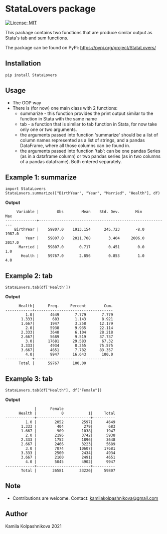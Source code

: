 # StataLovers package

[![License: MIT](https://img.shields.io/badge/License-MIT-yellow.svg)](https://opensource.org/licenses/MIT)

This package contains two functions that are produce similar output as Stata's tab and sum functions.

The package can be found on PyPi: https://pypi.org/project/StataLovers/

## Installation

```
pip install StataLovers
```

## Usage

- The OOP way
- There is (for now) one main class with 2 functions:
  - summarize - this function provides the print output similar to the function
    in Stata with the same name
  - tab - a function that is similar to tab function in Stata, for now take only
    one or two arguments.
  - the arguments passed into function 'summarize' should be a list of column
    names represented as a list of strings, and a pandas DataFrame, where all
    those columns can be found in.
  - the arguments passed into function 'tab': can be one pandas Series (as in a
    dataframe column) or two pandas series (as in two columns of a pandas
    dataframe). Both entered separately.

## Example 1: summarize

```
import StataLovers
StataLovers.summarize(["BirthYear", "Year", "Married", "Health"], df)
```
**Output**

```
     Variable |        Obs        Mean    Std. Dev.       Min        Max
--------------+----------------------------------------------------------
    BirthYear |    59807.0    1913.154      245.723       -8.0     1987.0
         Year |    59807.0    2011.708        3.404     2006.0     2017.0
      Married |    59807.0       0.717        0.451        0.0        1.0
       Health |    59767.0       2.856        0.853        1.0        4.0
```

## Example 2: tab

```
StataLovers.tab(df['Health'])
```
**Output**
```
      Health|      Freq.     Percent        Cum.
------------+-----------------------------------
         1.0|       4649       7.779       7.779
       1.333|        683       1.143       8.921
       1.667|       1947       3.258      12.179
         2.0|       5938       9.935      22.114
       2.333|       3648       6.104      28.218
       2.667|       5689       9.519      37.737
         3.0|      17681      29.583       67.32
       3.333|       4934       8.255      75.575
       3.667|       4651       7.782      83.357
         4.0|       9947      16.643       100.0
------------+-----------------------------------
      Total |      59767      100.00
```

## Example 3: tab

```
StataLovers.tab(df["Health"], df["Female"])
```
**Output**

```
             |      Female
      Health |           0           1|     Total
-------------+------------------------+----------
         1.0 |        2052        2597|      4649
       1.333 |         404         279|       683
       1.667 |         909        1038|      1947
         2.0 |        2196        3742|      5938
       2.333 |        1752        1896|      3648
       2.667 |        2466        3223|      5689
         3.0 |        7074       10607|     17681
       3.333 |        2500        2434|      4934
       3.667 |        2160        2491|      4651
         4.0 |        5045        4902|      9947
-------------+------------------------+----------
       Total |       26581       33226|     59807
```

## Note

- Contributions are welcome. Contact: kamilakolpashnikova@gmail.com

## Author

Kamila Kolpashnikova 2021
